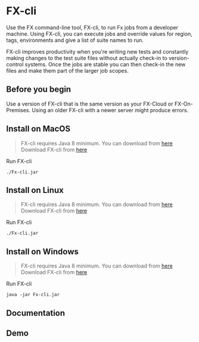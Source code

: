 # FX-cli

Use the FX command-line tool, FX-cli, to run Fx jobs from a developer machine. Using FX-cli, you can execute jobs and override values for region, tags, environments and give a list of suite names to run.

FX-cli improves productivity when you're writing new tests and constantly making changes to the test suite files without actually check-in to version-control systems. Once the jobs are stable you can then check-in the new files and make them part of the larger job scopes.

## Before you begin
Use a version of FX-cli that is the same version as your FX-Cloud or FX-On-Premises. Using an older FX-cli with a newer server might produce errors.


## Install on MacOS
   > FX-cli requires Java 8 minimum. You can download from [here](https://java.com/en/download/)
   Download FX-cli from [here](https://github.com/fxlabsinc/FX-cli/)
   
   Run FX-cli 
   ```
   ./Fx-cli.jar
   ```

## Install on Linux
   > FX-cli requires Java 8 minimum. You can download from [here](https://java.com/en/download/)
   Download FX-cli from [here](https://github.com/fxlabsinc/FX-cli/)

   Run FX-cli 
   ```
   ./Fx-cli.jar
   ```

## Install on Windows
   > FX-cli requires Java 8 minimum. You can download from [here](https://java.com/en/download/)
   Download FX-cli from [here](https://github.com/fxlabsinc/FX-cli/)

   Run FX-cli 
   ```
   java -jar Fx-cli.jar
   ```

## Documentation

## Demo


